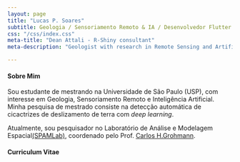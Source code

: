 ```yaml
---
layout: page
title: "Lucas P. Soares"
subtitle: Geologia / Sensoriamento Remoto & IA / Desenvolvedor Flutter
css: "/css/index.css"
meta-title: "Dean Attali - R-Shiny consultant"
meta-description: "Geologist with research in Remote Sensing and Artificial Inteligence."

---
```


#### Sobre Mim

Sou estudante de mestrando na Universidade de São Paulo (USP), com interesse em Geologia, Sensoriamento Remoto e Inteligência Artificial. Minha pesquisa de mestrado consiste na detecção automática de cicactrizes de deslizamento de terra com *deep learning*.

Atualmente, sou pesquisador no Laboratório de Análise e Modelagem Espacial[(SPAMLab)](https://spamlab.github.io/), coordenado pelo Prof. [Carlos H.Grohmann](https://carlosgrohmann.com/).  


#### Curriculum Vitae

